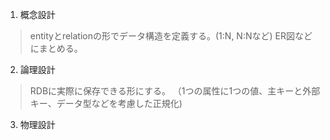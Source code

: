 1. 概念設計
>entityとrelationの形でデータ構造を定義する。(1:N, N:Nなど)
>ER図などにまとめる。

2. 論理設計
>RDBに実際に保存できる形にする。
>（1つの属性に1つの値、主キーと外部キー、データ型などを考慮した正規化)

3. 物理設計
